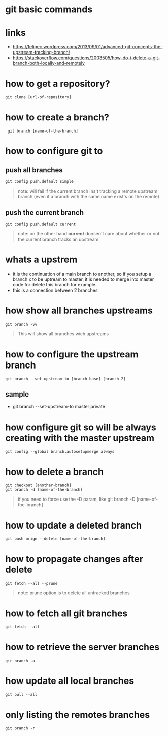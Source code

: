 # git basic commands

# links
* https://felipec.wordpress.com/2013/09/01/advanced-git-concepts-the-upstream-tracking-branch/
* https://stackoverflow.com/questions/2003505/how-do-i-delete-a-git-branch-both-locally-and-remotely

# how to get a repository?
```
git clone [url-of-repository]
```
# how to create a branch?
```
 git branch [name-of-the-branch]
```

# how to configure git to

## push all branches
```
git config push.default simple
```
> note: will fail if the current branch ins't tracking a remote upstream branch (even if a branch with the same name exist's on the remote)

## push the current branch 
```
git config push.default current
```
> note: on the other hand **current** donsen't care about whether or not the current branch tracks an upstream

# whats a upstrem
* it is the continuation of a main branch to another, so if you setup a branch x to be uptream to master, it is needed to merge into master code for delete this branch for example.
* this is a connection between 2 branches

# how show all branches upstreams
```
git branch -vv
```
> This will show all branches wich upstreams

# how to configure the upstream branch 
```
git branch --set-upstream-to [branch-base] [branch-2]
```

## sample 
* git branch --set-upstream-to master private 

# how configure git so will be always creating with the master upstream 
```
git config --global branch.autosetupmerge always
```

# how to delete a branch
```
git checkout [another-branch]
git branch -d [name-of-the-branch]
```
> if you need to force use the -D param, like git branch -D [name-of-the-branch]

# how to update a deleted branch 
```
git push orign --delete [name-of-the-branch]
```

# how to propagate changes after delete
```
git fetch --all --prune
```
> note: prune option is to delete all untracked branches

# how to fetch all git branches
```
git fetch --all
```

# how to retrieve the server branches
```
gir branch -a
```

# how update all local branches 
```
git pull --all
```

# only listing the remotes branches
```
git branch -r
```